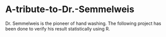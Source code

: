 # A-tribute-to-Dr.-Semmelweis
Dr. Semmelweis is the pioneer of hand washing. The following project has been done to verify his result statistically using R.
